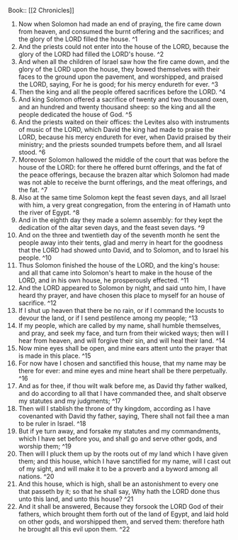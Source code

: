  Book:: [[2 Chronicles]]
 1. Now when Solomon had made an end of praying, the fire came down from heaven, and consumed the burnt offering and the sacrifices; and the glory of the LORD filled the house. ^1
 2. And the priests could not enter into the house of the LORD, because the glory of the LORD had filled the LORD's house. ^2
 3. And when all the children of Israel saw how the fire came down, and the glory of the LORD upon the house, they bowed themselves with their faces to the ground upon the pavement, and worshipped, and praised the LORD, saying, For he is good; for his mercy endureth for ever. ^3
 4. Then the king and all the people offered sacrifices before the LORD. ^4
 5. And king Solomon offered a sacrifice of twenty and two thousand oxen, and an hundred and twenty thousand sheep: so the king and all the people dedicated the house of God. ^5
 6. And the priests waited on their offices: the Levites also with instruments of music of the LORD, which David the king had made to praise the LORD, because his mercy endureth for ever, when David praised by their ministry; and the priests sounded trumpets before them, and all Israel stood. ^6
 7. Moreover Solomon hallowed the middle of the court that was before the house of the LORD: for there he offered burnt offerings, and the fat of the peace offerings, because the brazen altar which Solomon had made was not able to receive the burnt offerings, and the meat offerings, and the fat. ^7
 8. Also at the same time Solomon kept the feast seven days, and all Israel with him, a very great congregation, from the entering in of Hamath unto the river of Egypt. ^8
 9. And in the eighth day they made a solemn assembly: for they kept the dedication of the altar seven days, and the feast seven days. ^9
 10. And on the three and twentieth day of the seventh month he sent the people away into their tents, glad and merry in heart for the goodness that the LORD had showed unto David, and to Solomon, and to Israel his people. ^10
 11. Thus Solomon finished the house of the LORD, and the king's house: and all that came into Solomon's heart to make in the house of the LORD, and in his own house, he prosperously effected. ^11
 12. And the LORD appeared to Solomon by night, and said unto him, I have heard thy prayer, and have chosen this place to myself for an house of sacrifice. ^12
 13. If I shut up heaven that there be no rain, or if I command the locusts to devour the land, or if I send pestilence among my people; ^13
 14. If my people, which are called by my name, shall humble themselves, and pray, and seek my face, and turn from their wicked ways; then will I hear from heaven, and will forgive their sin, and will heal their land. ^14
 15. Now mine eyes shall be open, and mine ears attent unto the prayer that is made in this place. ^15
 16. For now have I chosen and sanctified this house, that my name may be there for ever: and mine eyes and mine heart shall be there perpetually. ^16
 17. And as for thee, if thou wilt walk before me, as David thy father walked, and do according to all that I have commanded thee, and shalt observe my statutes and my judgments; ^17
 18. Then will I stablish the throne of thy kingdom, according as I have covenanted with David thy father, saying, There shall not fail thee a man to be ruler in Israel. ^18
 19. But if ye turn away, and forsake my statutes and my commandments, which I have set before you, and shall go and serve other gods, and worship them; ^19
 20. Then will I pluck them up by the roots out of my land which I have given them; and this house, which I have sanctified for my name, will I cast out of my sight, and will make it to be a proverb and a byword among all nations. ^20
 21. And this house, which is high, shall be an astonishment to every one that passeth by it; so that he shall say, Why hath the LORD done thus unto this land, and unto this house? ^21
 22. And it shall be answered, Because they forsook the LORD God of their fathers, which brought them forth out of the land of Egypt, and laid hold on other gods, and worshipped them, and served them: therefore hath he brought all this evil upon them. ^22
